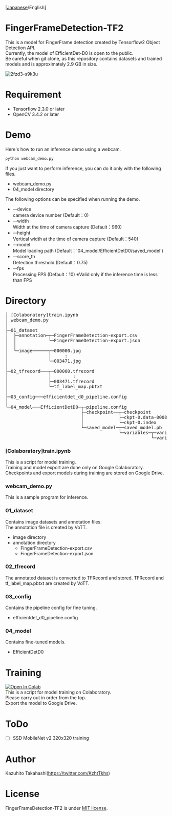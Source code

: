 [[Japanese](https://github.com/Kazuhito00/FingerFrameDetection-TF2)/English]
# FingerFrameDetection-TF2
This is a model for FingerFrame detection created by Tensorflow2 Object Detection API.<br>
Currently, the model of EfficientDet-D0 is open to the public.<br>
Be careful when git clone, as this repository contains datasets and trained models and is approximately 2.9 GB in size.

![2fzd3-s9k3u](https://user-images.githubusercontent.com/37477845/93489320-56583300-f942-11ea-9084-f0c441c0f9cd.gif)

# Requirement 
* Tensorflow 2.3.0 or later
* OpenCV 3.4.2 or later

# Demo
Here's how to run an inference demo using a webcam.
```bash
python webcam_demo.py
```
If you just want to perform inference, you can do it only with the following files.
* webcam_demo.py
* 04_model directory

The following options can be specified when running the demo.
* --device<br>camera device number (Default：0)
* --width<br>Width at the time of camera capture (Default：960)
* --height<br>Vertical width at the time of camera capture (Default：540)
* --model<br>Model loading path (Default：'04_model/EfficientDetD0/saved_model')
* --score_th<br>Detection threshold (Default：0.75)
* --fps<br>Processing FPS (Default：10) ※Valid only if the inference time is less than FPS

# Directory
<pre>
│ [Colaboratory]train.ipynb
│ webcam_demo.py
│  
├─01_dataset
│  ├─annotation─┬─FingerFrameDetection-export.csv
│  │            └─FingerFrameDetection-export.json 
│  │      
│  └─image──────┬─000000.jpg
│               │     :
│               └─003471.jpg
│          
├─02_tfrecord───┬─000000.tfrecord
│               │        :
│               ├─003471.tfrecord
│               └─tf_label_map.pbtxt
│      
├─03_config───efficientdet_d0_pipeline.config
│      
└─04_model───EfficientDetD0─┬─pipeline.config
                            ├─checkpoint──┬─checkpoint
                            │             ├─ckpt-0.data-00000-of-00001
                            │             └─ckpt-0.index
                            └─saved_model─┬─saved_model.pb
                                          └─variables─┬─variables.data-00000-of-00001
                                                      └─variables.index
</pre>
### [Colaboratory]train.ipynb
This is a script for model training.<br>
Training and model export are done only on Google Colaboratory.<br>
Checkpoints and export models during training are stored on Google Drive.

### webcam_demo.py
This is a sample program for inference.

### 01_dataset
Contains image datasets and annotation files.<br>
The annotation file is created by VoTT.
* image directory
* annotation directory<br>
    * FingerFrameDetection-export.csv
    * FingerFrameDetection-export.json

### 02_tfrecord
The annotated dataset is converted to TFRecord and stored.
TFRecord and tf_label_map.pbtxt are created by VoTT.

### 03_config
Contains the pipeline config for fine tuning.
* efficientdet_d0_pipeline.config
      
### 04_model
Contains fine-tuned models.
* EfficientDetD0

# Training
[![Open In Colab](https://colab.research.google.com/assets/colab-badge.svg)](https://colab.research.google.com/github/Kazuhito00/FingerFrameDetection-TF2/blob/master/[Colaboratory]train.ipynb)<br>
This is a script for model training on Colaboratory.<br>
Please carry out in order from the top.<br>
Export the model to Google Drive.

# ToDo
- [ ] SSD MobileNet v2 320x320 training

# Author
Kazuhito Takahashi(https://twitter.com/KzhtTkhs)
 
# License 
FingerFrameDetection-TF2 is under [MIT license](https://en.wikipedia.org/wiki/MIT_License).

